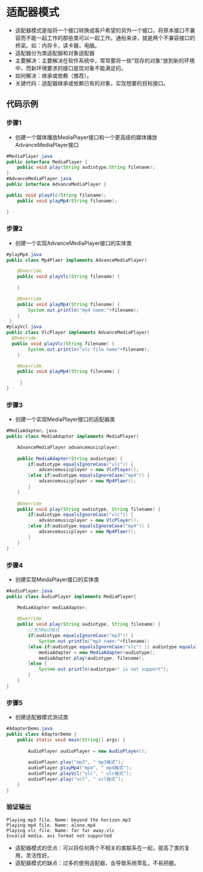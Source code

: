 # 适配器模式
* 适配器模式是指将一个接口转换成客户希望的另外一个接口，将原本接口不兼容而不能一起工作的那些类可以一起工作。通俗来讲，就是两个不兼容接口的桥梁。如：内存卡，读卡器，电脑。
* 适配器分为类适配器和对象适配器
* 主要解决：主要解决在软件系统中，常常要将一些"现存的对象"放到新的环境中，而新环境要求的接口是现对象不能满足的。
* 如何解决：继承或依赖（推荐）。
* 关键代码：适配器继承或依赖已有的对象，实现想要的目标接口。
## 代码示例
### 步骤1
* 创建一个媒体播放MediaPlayer接口和一个更高级的媒体播放AdvanceMediaPlayer接口
```java
#MediaPlayer.java
public interface MediaPlayer {
	public void play(String audiotype,String filename);
}
#AdvanceMediaPlayer.java
public interface AdvanceMediaPlayer {

public void playVlc(String filename);
	public void playMp4(String filename);
  
}
```
### 步骤2
* 创建一个实现AdvanceMediaPlayer接口的实体类
```java
#playMp4.java
public class Mp4Plaer implements AdvanceMediaPlayer{

	@Override
	public void playVlc(String filename) {
		
	}

	@Override
	public void playMp4(String filename) {
		System.out.println("mp4 name:"+filename);
	}
 }
#playVcl.java
public class VlcPlayer implements AdvanceMediaPlayer{
  @Override
  public void playVlc(String filename) {
 	    System.out.println("vlc file name"+filename);
	}

	@Override
	public void playMp4(String filename) {
		
	 }
}
```
### 步骤3
* 创建一个实现MediaPlayer接口的适配器类
```java
#MediaAdapter。java
public class MediaAdapter implements MediaPlayer{

	AdvanceMediaPlayer advancemusicplayer;
	
	public MediaAdapter(String audiotype) {
		if(audiotype.equalsIgnoreCase("vlc")) {
			advancemusicplayer = new VlcPlayer();
		}else if(audiotype.equalsIgnoreCase("mp4")) {
			advancemusicplayer = new Mp4Plaer();
		}
	}
	
	@Override
	public void play(String audiotype, String filename) {
		if(audiotype.equalsIgnoreCase("vlc")) {
			advancemusicplayer = new VlcPlayer();
		}else if(audiotype.equalsIgnoreCase("mp4")) {
			advancemusicplayer = new Mp4Plaer();
		}
	}
}
```
### 步骤4
* 创建实现MeidaPlayer接口的实体类
```java
#AudioPlayer.java
public class AudioPlayer implements MediaPlayer{

	MediaAdapter mediaAdapter;
	
	@Override
	public void play(String audiotype, String filename) {
		//支持mp3格式
		if(audiotype.equalsIgnoreCase("mp3")) {
			System.out.println("mp3 name:"+filename);
		}else if(audiotype.equalsIgnoreCase("vlc") || audiotype.equalsIgnoreCase("mp4")) {
			mediaAdapter = new MediaAdapter(audiotype);
			mediaAdapter.play(audiotype, filename);
		}else {
			System.out.println(audiotype+" is not support");
		}
	}
}
```
### 步骤5
* 创建适配器模式测试类
```java
#AdapterDemo.java
public class AdapterDemo {
	public static void main(String[] args) {
  
		AudioPlayer audioPlayer = new AudioPlayer();
    
		audioPlayer.play("mp3", " mp3格式");
		audioPlayer.playMp4("mp4", " mp4格式");
		audioPlayer.playVcl("vlc", " vlc格式");
		audioPlayer.play("vcl", " vcl格式");
	}
}
```
### 验证输出
```
Playing mp3 file. Name: beyond the horizon.mp3
Playing mp4 file. Name: alone.mp4
Playing vlc file. Name: far far away.vlc
Invalid media. avi format not supported
```
* 适配器模式的优点：可以将任何两个不相关的类联系在一起，提高了类的复用，灵活性好。
* 适配器模式的缺点：过多的使用适配器，会导致系统零乱，不易把握。
